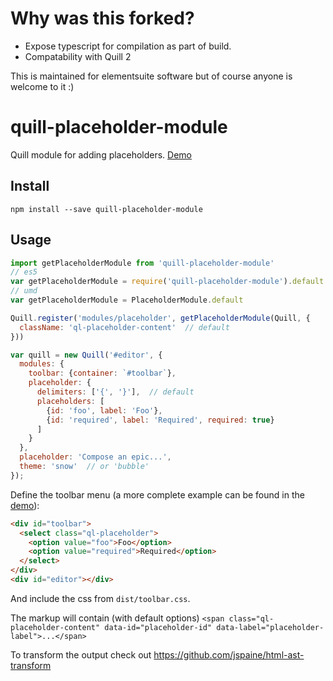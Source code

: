# Why was this forked?

* Expose typescript for compilation as part of build. 
* Compatability with Quill 2

This is maintained for elementsuite software but of course anyone is welcome to it :)

# quill-placeholder-module
Quill module for adding placeholders. [Demo](https://codepen.io/jspaine/pen/MozyNp)
## Install
```
npm install --save quill-placeholder-module
```

## Usage
```js
import getPlaceholderModule from 'quill-placeholder-module'
// es5
var getPlaceholderModule = require('quill-placeholder-module').default
// umd
var getPlaceholderModule = PlaceholderModule.default

Quill.register('modules/placeholder', getPlaceholderModule(Quill, {
  className: 'ql-placeholder-content'  // default
}))

var quill = new Quill('#editor', {
  modules: {
    toolbar: {container: `#toolbar`},
    placeholder: {
      delimiters: ['{', '}'],  // default
      placeholders: [
        {id: 'foo', label: 'Foo'},
        {id: 'required', label: 'Required', required: true}
      ]
    }
  },
  placeholder: 'Compose an epic...',
  theme: 'snow'  // or 'bubble'
});
```
Define the toolbar menu (a more complete example can be found in the [demo](https://codepen.io/jspaine/pen/MozyNp)):
```html
<div id="toolbar">
  <select class="ql-placeholder">
    <option value="foo">Foo</option>
    <option value="required">Required</option>
  </select>
</div>
<div id="editor"></div>
```
And include the css from `dist/toolbar.css`.

The markup will contain (with default options) `<span class="ql-placeholder-content" data-id="placeholder-id" data-label="placeholder-label">...</span>`

To transform the output check out https://github.com/jspaine/html-ast-transform
